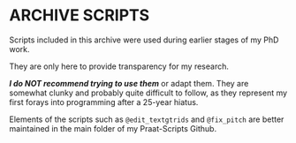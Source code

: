 # ARCHIVE SCRIPTS

Scripts included in this archive were used during earlier stages of my PhD work.

They are only here to provide transparency for my research.

**_I do NOT recommend trying to use them_** or adapt them. They are somewhat clunky
and probably quite difficult to follow, as they represent my first forays into
programming after a 25-year hiatus.

Elements of the scripts such as ```@edit_textgtrids``` and ```@fix_pitch``` are better
maintained in the main folder of my Praat-Scripts Github.
